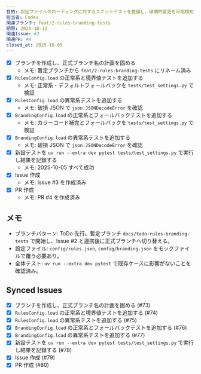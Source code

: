 ```yaml
---
目的: 設定ファイルのローディングに対するユニットテストを整備し、破壊的変更を早期検知する
担当者: Codex
関連ブランチ: feat/2-rules-branding-tests
期限: 2025-10-12
関連Issue: #3
関連PR: #4
closed_at: 2025-10-05
---
```


- [x] ブランチを作成し、正式ブランチ名の計画を固める
  - メモ: 暫定ブランチから `feat/2-rules-branding-tests` にリネーム済み
- [x] `RulesConfig.load` の正常系と境界値テストを追加する
  - メモ: 正常系・デフォルトフォールバックを `tests/test_settings.py` で検証
- [x] `RulesConfig.load` の異常系テストを追加する
  - メモ: 破損 JSON で `json.JSONDecodeError` を確認
- [x] `BrandingConfig.load` の正常系とフォールバックテストを追加する
  - メモ: カラーコード補完とフォールバックを `tests/test_settings.py` で検証
- [x] `BrandingConfig.load` の異常系テストを追加する
  - メモ: 破損 JSON で `json.JSONDecodeError` を確認
- [x] 新設テストを `uv run --extra dev pytest tests/test_settings.py` で実行し結果を記録する
  - メモ: 2025-10-05 すべて成功
- [x] Issue 作成
  - メモ: Issue #3 を作成済み
- [x] PR 作成
  - メモ: PR #4 を作成済み

## メモ
- ブランチパターン: ToDo 先行。暫定ブランチ `docs/todo-rules-branding-tests` で開始し、Issue #2 と連携後に正式ブランチへ切り替える。
- 設定ファイル: `config/rules.json`, `config/branding.json` をモックファイルで覆う必要あり。
- 全体テスト: `uv run --extra dev pytest` で既存ケースに影響がないことを確認済み。

<!-- BEGIN: issues-sync -->
## Synced Issues
- [x] ブランチを作成し、正式ブランチ名の計画を固める (#73)
- [x] `RulesConfig.load` の正常系と境界値テストを追加する (#74)
- [x] `RulesConfig.load` の異常系テストを追加する (#75)
- [x] `BrandingConfig.load` の正常系とフォールバックテストを追加する (#76)
- [x] `BrandingConfig.load` の異常系テストを追加する (#77)
- [x] 新設テストを `uv run --extra dev pytest tests/test_settings.py` で実行し結果を記録する (#78)
- [x] Issue 作成 (#79)
- [x] PR 作成 (#80)
<!-- END: issues-sync -->
